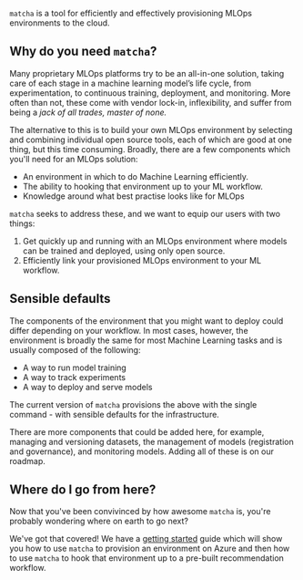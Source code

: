 `matcha` is a tool for efficiently and effectively provisioning MLOps environments to the cloud.

## Why do you need `matcha`?

Many proprietary MLOps platforms try to be an all-in-one solution, taking care of each stage in a machine learning model’s life cycle, from experimentation, to continuous training, deployment, and monitoring. More often than not, these come with vendor lock-in, inflexibility, and suffer from being a _jack of all trades, master of none._

The alternative to this is to build your own MLOps environment by selecting and combining individual open source tools, each of which are good at one thing, but this time consuming. Broadly, there are a few components which you'll need for an MLOps solution:

* An environment in which to do Machine Learning efficiently.
* The ability to hooking that environment up to your ML workflow.
* Knowledge around what best practise looks like for MLOps

`matcha` seeks to address these, and we want to equip our users with two things:

1. Get quickly up and running with an MLOps environment where models can be trained and deployed, using only open source.
2. Efficiently link your provisioned MLOps environment to your ML workflow.

## Sensible defaults

The components of the environment that you might want to deploy could differ depending on your workflow. In most cases, however, the environment is broadly the same for most Machine Learning tasks and is usually composed of the following:

* A way to run model training
* A way to track experiments
* A way to deploy and serve models

The current version of `matcha` provisions the above with the single command - with sensible defaults for the infrastructure.

There are more components that could be added here, for example, managing and versioning datasets, the management of models (registration and governance), and monitoring models. Adding all of these is on our roadmap.

## Where do I go from here?

Now that you've been convivinced by how awesome `matcha` is, you're probably wondering where on earth to go next?

We've got that covered! We have a [getting started](getting-started.md) guide which will show you how to use `matcha` to provision an environment on Azure and then how to use `matcha` to hook that environment up to a pre-built recommendation workflow.
